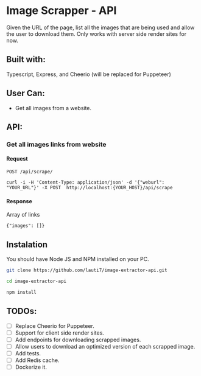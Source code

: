 # Image Scrapper - API

Given the URL of the page, list all the images that are being used and allow the user to download them.
Only works with server side render sites for now.

## Built with:

Typescript, Express, and Cheerio (will be replaced for Puppeteer)

## User Can:

- Get all images from a website.

## API:

### Get all images links from website

#### Request

`POST /api/scrape/`

    curl -i -H 'Content-Type: application/json' -d '{"weburl": "YOUR_URL"}' -X POST  http://localhost:{YOUR_HOST}/api/scrape

#### Response

Array of links

    {"images": []}

## Instalation

You should have Node JS and NPM installed on your PC.

```bash
git clone https://github.com/lauti7/image-extractor-api.git
```

```bash
cd image-extractor-api
```

```bash
npm install
```

## TODOs:

- [ ] Replace Cheerio for Puppeteer.
- [ ] Support for client side render sites.
- [ ] Add endpoints for downloading scrapped images.
- [ ] Allow users to download an optimized version of each scrapped image.
- [ ] Add tests.
- [ ] Add Redis cache.
- [ ] Dockerize it.
